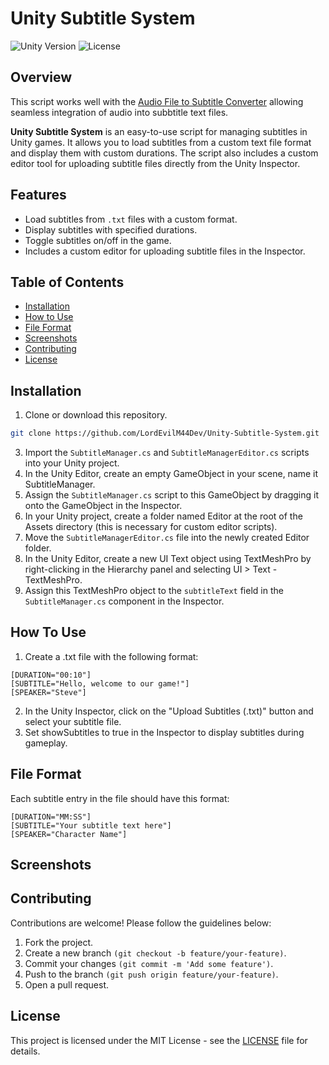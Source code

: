 # Unity Subtitle System
![Unity Version](https://img.shields.io/badge/unity-2020.3%2B-blue.svg) ![License](https://img.shields.io/badge/license-MIT-green.svg)

## Overview

This script works well with the [Audio File to Subtitle Converter](https://github.com/LordEvilM44Dev/Audio-File-to-Subtitle-Converter.git) allowing seamless integration of audio into subbtitle text files.

**Unity Subtitle System** is an easy-to-use script for managing subtitles in Unity games. It allows you to load subtitles from a custom text file format and display them with custom durations. The script also includes a custom editor tool for uploading subtitle files directly from the Unity Inspector.

## Features

- Load subtitles from `.txt` files with a custom format.
- Display subtitles with specified durations.
- Toggle subtitles on/off in the game.
- Includes a custom editor for uploading subtitle files in the Inspector.

## Table of Contents

- [Installation](#installation)
- [How to Use](#how-to-use)
- [File Format](#file-format)
- [Screenshots](#screenshots)
- [Contributing](#contributing)
- [License](#license)

## Installation

1. Clone or download this repository.

```bash
git clone https://github.com/LordEvilM44Dev/Unity-Subtitle-System.git
```

3. Import the `SubtitleManager.cs` and `SubtitleManagerEditor.cs` scripts into your Unity project.
4. In the Unity Editor, create an empty GameObject in your scene, name it SubtitleManager.
5. Assign the `SubtitleManager.cs` script to this GameObject by dragging it onto the GameObject in the Inspector.
6. In your Unity project, create a folder named Editor at the root of the Assets directory (this is necessary for custom editor scripts).
7. Move the `SubtitleManagerEditor.cs`  file into the newly created Editor folder.
8. In the Unity Editor, create a new UI Text object using TextMeshPro by right-clicking in the Hierarchy panel and selecting UI > Text - TextMeshPro.
9. Assign this TextMeshPro object to the `subtitleText` field in the `SubtitleManager.cs` component in the Inspector.

## How To Use
1. Create a .txt file with the following format:

```
[DURATION="00:10"]
[SUBTITLE="Hello, welcome to our game!"]
[SPEAKER="Steve"]
```

2. In the Unity Inspector, click on the "Upload Subtitles (.txt)" button and select your subtitle file.
3. Set showSubtitles to true in the Inspector to display subtitles during gameplay.

## File Format
Each subtitle entry in the file should have this format:
```
[DURATION="MM:SS"]
[SUBTITLE="Your subtitle text here"]
[SPEAKER="Character Name"]
```

## Screenshots

## Contributing
Contributions are welcome! Please follow the guidelines below:
1. Fork the project.
2. Create a new branch ```(git checkout -b feature/your-feature)```.
3. Commit your changes ```(git commit -m 'Add some feature')```.
4. Push to the branch ```(git push origin feature/your-feature)```.
5. Open a pull request.

## License
This project is licensed under the MIT License - see the [LICENSE](LICENSE) file for details.
